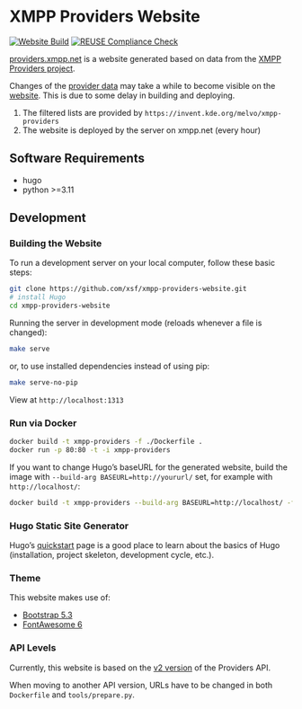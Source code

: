 <!--
SPDX-FileCopyrightText: 2022 XMPP Providers Team

SPDX-License-Identifier: AGPL-3.0-or-later
-->

# XMPP Providers Website

[![Website Build](https://github.com/xsf/xmpp-providers-website/actions/workflows/build-website.yml/badge.svg)](https://github.com/xsf/xmpp-providers-website/actions/workflows/build-website.yml) [![REUSE Compliance Check](https://github.com/xsf/xmpp-providers-website/actions/workflows/reuse.yml/badge.svg)](https://github.com/xsf/xmpp-providers-website/actions/workflows/reuse.yml)

[providers.xmpp.net](https://providers.xmpp.net) is a website generated based on data from the [XMPP Providers project](https://invent.kde.org/melvo/xmpp-providers).

Changes of the [provider data](https://invent.kde.org/melvo/xmpp-providers) may take a while to become visible on the [website](https://providers.xmpp.net).
This is due to some delay in building and deploying.

1. The filtered lists are provided by `https://invent.kde.org/melvo/xmpp-providers`
1. The website is deployed by the server on xmpp.net (every hour)

## Software Requirements

* hugo
* python >=3.11

## Development

### Building the Website

To run a development server on your local computer, follow these basic steps:

```bash
git clone https://github.com/xsf/xmpp-providers-website.git
# install Hugo
cd xmpp-providers-website
```

Running the server in development mode (reloads whenever a file is changed):

```bash
make serve
```

or, to use installed dependencies instead of using pip:

```bash
make serve-no-pip
```

View at `http://localhost:1313`

### Run via Docker

```bash
docker build -t xmpp-providers -f ./Dockerfile .
docker run -p 80:80 -t -i xmpp-providers
```

If you want to change Hugo’s baseURL for the generated website, build the image with `--build-arg BASEURL=http://yoururl/` set, for example with `http://localhost/`:

```bash
docker build -t xmpp-providers --build-arg BASEURL=http://localhost/ -f ./Dockerfile .
```

### Hugo Static Site Generator

Hugo’s [quickstart](https://gohugo.io/getting-started/quick-start/) page is a good place to learn about the basics of Hugo (installation, project skeleton, development cycle, etc.).

### Theme

This website makes use of:

* [Bootstrap 5.3](https://getbootstrap.com/docs/5.3/)
* [FontAwesome 6](https://fontawesome.com/v6/docs/)

### API Levels

Currently, this website is based on the [v2 version](https://invent.kde.org/melvo/xmpp-providers/-/tree/stable/v2) of the Providers API.

When moving to another API version, URLs have to be changed in both `Dockerfile` and `tools/prepare.py`.
